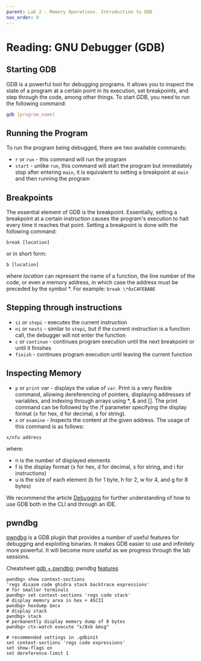 ```yaml
---
parent: Lab 2 - Memory Operations. Introduction to GDB
nav_order: 9
---
```


# Reading: GNU Debugger (GDB)

## Starting GDB

GDB is a powerful tool for debugging programs.
It allows you to inspect the state of a program at a certain point in its execution, set breakpoints, and step through the code, among other things.
To start GDB, you need to run the following command:

```bash
gdb [program_name]
```

## Running the Program

To run the program being debugged, there are two available commands:

- `r` or `run` - this command will run the program
- `start` - unlike `run`, this command will start the program but immediately stop after entering `main`, it is equivalent to setting a breakpoint at `main` and then running the program

## Breakpoints

The essential element of GDB is the breakpoint.
Essentially, setting a breakpoint at a certain instruction causes the program's execution to halt every time it reaches that point.
Setting a breakpoint is done with the following command:

```gdb
break [location]
```

or in short form:

```gdb
b [location]
```

where *location* can represent the name of a function, the line number of the code, or even a memory address, in which case the address must be preceded by the symbol *.
For example: `break \*0xCAFEBABE`

## Stepping through instructions

- `si` or `stepi` - executes the current instruction
- `ni` or `nexti` - similar to `stepi`, but if the current instruction is a function call, the debugger will not enter the function
- `c` or `continue` - continues program execution until the next breakpoint or until it finishes
- `finish` - continues program execution until leaving the current function

## Inspecting Memory

- `p` or `print` var - displays the value of `var`.
Print is a very flexible command, allowing dereferencing of pointers, displaying addresses of variables, and indexing through arrays using *, & and [].
The print command can be followed by the /f parameter specifying the display format (x for hex, d for decimal, s for string).
- `x` or `examine` - Inspects the content at the given address.
The usage of this command is as follows:

```text
x/nfu address
```

where:

- n is the number of displayed elements
- f is the display format (x for hex, d for decimal, s for string, and i for instructions)
- u is the size of each element (b for 1 byte, h for 2, w for 4, and g for 8 bytes)

We recommend the article [Debugging](https://developers.redhat.com/articles/the-gdb-developers-gnu-debugger-tutorial-part-1-getting-started-with-the-debugger) for further understanding of how to use GDB both in the CLI and through an IDE.

## pwndbg

[pwndbg](https://github.com/pwndbg/pwndbg) is a GDB plugin that provides a number of useful features for debugging and exploiting binaries.
It makes GDB easier to use and infinitely more powerful.
It will become more useful as we progress through the lab sessions.

Cheatsheet [gdb + pwndbg](https://cheatography.com/superkojiman/cheat-sheets/gdb-pwndbg/); pwndbg [features](https://github.com/pwndbg/pwndbg/blob/dev/FEATURES.md)

```pwndbg
pwndbg> show context-sections
'regs disasm code ghidra stack backtrace expressions'
# for smaller terminals
pwndbg> set context-sections 'regs code stack'
# display memory area in hex + ASCII
pwndbg> hexdump $ecx
# display stack
pwndbg> stack
# permanently display memory dump of 8 bytes
pwndbg> ctx-watch execute "x/8xb &msg"

# recommended settings in .gdbinit
set context-sections 'regs code expressions'
set show-flags on
set dereference-limit 1
```
